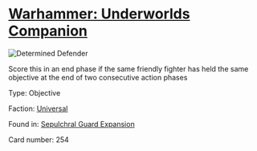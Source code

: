 # [Warhammer: Underworlds Companion](https://guidokessels.github.io/wh-underworlds)

  

![Determined Defender](https://warhammerunderworlds.com/wp-content/uploads/sites/6/2017/12/254_ENG-Determined-Defender.png)

Score this in an end phase if the same friendly fighter has held the same objective at the end of two consecutive action phases

Type: Objective

Faction: [Universal](https://guidokessels.github.io/wh-underworlds/factions/universal.md)

Found in: [Sepulchral Guard Expansion](https://guidokessels.github.io/wh-underworlds/locations/sepulchral-guard-expansion.md)

Card number: 254

